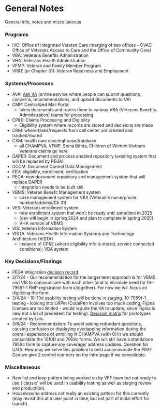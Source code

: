 # General Notes
General info, notes and miscellaneous 

### Programs
- IVC: Office of Integrated Veteran Care (merging of two offices - OVAC Office of Veterans Access to Care and the Office of Community Care)
- VBA: Veterans Benefits Administration
- VHA: Veterans Health Administration
- VFMP: Veteran and Family Member Program
- VR&E (or Chapter 31): Veteran Readiness and Employment

### Systems/Processes
- AVA: [Ask VA](https://ask.va.gov/) (online service where people can submit questions, concerns, recommendations, and upload documents to VA)
- CMP: Centralized Mail Portal
  - takes documents and routes them to various VBA (Veterans Benefits Administration) teams for processing
- CP&E: Claims Processing and Eligibility
  - Eligibility system where records are stored and decisions are made
- CRM: where tasks/requests from call center are created and tracked/routed
- CXM: health care clearinghouse/database
  - all CHAMPVA,  VFMP, Spina Bifida, Children of Women Vietnam Veterans claims go here
- DAPER: Document and process enabled repository (existing system that will be replaced by PEGA)
- DCDM: Document Control Data Management 
- EEV: eligibility, enrollment, verification
- PEGA: new document repository and management system that will replace DAPER
  - integration needs to be built still 
- VBMS: Veteran Benefit Management system
  - case management system for VBA (Veteran's name/phone number/address/Ch 31)
- VES: Veterans enrollment system
  - new enrollment system that won't be ready until sometime in 2025
  - (dev will begin in spring 2024 and plan to complete in spring 2025)
  - VHA version of VBMS
- VIS: Veteran Information System
- VISTA: Veterans Health Information Systems and Technology Architecture (VISTA)
  - instance of CP&E (where eligibility info is stored, service connected conditions); VBA system

 
### Key Decisions/Findings
- PEGA integration [decision record](https://github.com/department-of-veterans-affairs/va.gov-team/blob/master/products/health-care/champva/ADR-PEGA%20integration%20for%20CHAMPVA.md)
- 2/7/24 - Our recommendation for the longer term approach is for VBMS and VIS to communicate with each other (and to eliminate need for 10-7959f-1 FMP registration form altogether). For now we will focus on digitizing the form.
- 3/4/24 - 10-10d usability testing will be done in staging. 10-7959f-1 testing - looking into UXPin (CodePen involves too much coding, Figma licenses are too limited - would require the VA to update, since Figma is new not a lot of precedent for testing). [Decision matrix](https://app.mural.co/t/departmentofveteransaffairs9999/m/departmentofveteransaffairs9999/1709218659350/85e1a2c931eafd52734bc66235165d15bf08d582?sender=334959bc-2aad-4cce-a6be-76386587a1e8) for prototypes created by Lois.
- 3/6/24 - Recommendation: To avoid asking redundant questions, causing confusion or displaying overlapping information during the overall experience of enrolling in CHAMPVA (with OHI) we should consolidate the 1010D and 7959c forms. We will still have a standalone 7959c form to capture any coverage/ address updates. Question for CAIA: How may we solve this problem to best accommodate the PRA? Can we give 2 control numbers on the intro page if we consolidate.

### Miscellaneous
- New list and loop pattern being worked on by VFF team but not ready to use ('classic' will be used in usability testing as well as staging review and production). 
- Houseless/no address not really an existing pattern for this currently (may revisit this at a later point in time, but not part of initial effort for launch).
  
